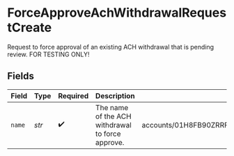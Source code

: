 # ForceApproveAchWithdrawalRequestCreate

Request to force approval of an existing ACH withdrawal that is pending review. FOR TESTING ONLY!


## Fields

| Field                                                             | Type                                                              | Required                                                          | Description                                                       | Example                                                           |
| ----------------------------------------------------------------- | ----------------------------------------------------------------- | ----------------------------------------------------------------- | ----------------------------------------------------------------- | ----------------------------------------------------------------- |
| `name`                                                            | *str*                                                             | :heavy_check_mark:                                                | The name of the ACH withdrawal to force approve.                  | accounts/01H8FB90ZRRFWXB4XC2JPJ1D4Y/achWithdrawals/20230620500726 |